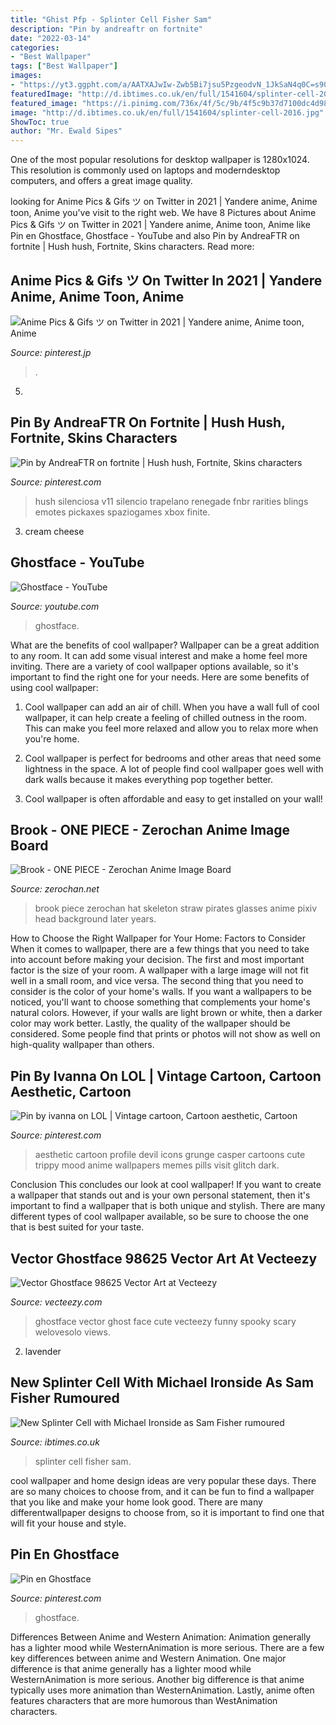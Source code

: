 ```yaml
---
title: "Ghist Pfp - Splinter Cell Fisher Sam"
description: "Pin by andreaftr on fortnite"
date: "2022-03-14"
categories:
- "Best Wallpaper"
tags: ["Best Wallpaper"]
images:
- "https://yt3.ggpht.com/a/AATXAJwIw-Zwb5Bi7jsu5PzgeodvN_1JkSaN4q0C=s900-c-k-c0xffffffff-no-rj-mo"
featuredImage: "http://d.ibtimes.co.uk/en/full/1541604/splinter-cell-2016.jpg"
featured_image: "https://i.pinimg.com/736x/4f/5c/9b/4f5c9b37d7100dc4d988564252302594.jpg"
image: "http://d.ibtimes.co.uk/en/full/1541604/splinter-cell-2016.jpg"
ShowToc: true
author: "Mr. Ewald Sipes"
---
```



One of the most popular resolutions for desktop wallpaper is 1280x1024. This resolution is commonly used on laptops and moderndesktop computers, and offers a great image quality.

	

		
looking for Anime Pics &amp; Gifs ツ on Twitter in 2021 | Yandere anime, Anime toon, Anime you've visit to the right web. We have 8 Pictures about Anime Pics &amp; Gifs ツ on Twitter in 2021 | Yandere anime, Anime toon, Anime like Pin en Ghostface, Ghostface - YouTube and also Pin by AndreaFTR on fortnite | Hush hush, Fortnite, Skins characters. Read more:
		
    
## Anime Pics &amp; Gifs ツ On Twitter In 2021 | Yandere Anime, Anime Toon, Anime

<img loading=lazy src="https://i.pinimg.com/736x/08/57/37/0857373a64c531205fe290ba5dd6f72d.jpg" onerror="this.onerror=null;this.src='https://tse3.mm.bing.net/th?id=OIP.WdWk8OI6yIIiio5rveCKvAHaIP&amp;pid=15.1';" alt="Anime Pics &amp; Gifs ツ on Twitter in 2021 | Yandere anime, Anime toon, Anime">

_Source: pinterest.jp_

>. 

	

5.

    
## Pin By AndreaFTR On Fortnite | Hush Hush, Fortnite, Skins Characters

<img loading=lazy src="https://i.pinimg.com/736x/4f/5c/9b/4f5c9b37d7100dc4d988564252302594.jpg" onerror="this.onerror=null;this.src='https://tse4.mm.bing.net/th?id=OIP.ppC-HOt3nTOc98gUaNFn8gHaJT&amp;pid=15.1';" alt="Pin by AndreaFTR on fortnite | Hush hush, Fortnite, Skins characters">

_Source: pinterest.com_

>hush silenciosa v11 silencio trapelano renegade fnbr rarities blings emotes pickaxes spaziogames xbox finite. 

	

3. cream cheese 

    
## Ghostface - YouTube

<img loading=lazy src="https://yt3.ggpht.com/a/AATXAJwIw-Zwb5Bi7jsu5PzgeodvN_1JkSaN4q0C=s900-c-k-c0xffffffff-no-rj-mo" onerror="this.onerror=null;this.src='https://tse4.mm.bing.net/th?id=OIP.nnlteSrCydVUQGFyjtjWwgHaHa&amp;pid=15.1';" alt="Ghostface - YouTube">

_Source: youtube.com_

>ghostface. 

	

What are the benefits of cool wallpaper?
Wallpaper can be a great addition to any room. It can add some visual interest and make a home feel more inviting. There are a variety of cool wallpaper options available, so it's important to find the right one for your needs. Here are some benefits of using cool wallpaper: 
1. Cool wallpaper can add an air of chill. When you have a wall full of cool wallpaper, it can help create a feeling of chilled outness in the room. This can make you feel more relaxed and allow you to relax more when you're home. 

2. Cool wallpaper is perfect for bedrooms and other areas that need some lightness in the space. A lot of people find cool wallpaper goes well with dark walls because it makes everything pop together better. 

3. Cool wallpaper is often affordable and easy to get installed on your wall!

    
## Brook - ONE PIECE - Zerochan Anime Image Board

<img loading=lazy src="https://static.zerochan.net/Brook.full.1046546.jpg" onerror="this.onerror=null;this.src='https://tse4.mm.bing.net/th?id=OIP.yshuMft6rkg0hkVi8cBDdgHaE0&amp;pid=15.1';" alt="Brook - ONE PIECE - Zerochan Anime Image Board">

_Source: zerochan.net_

>brook piece zerochan hat skeleton straw pirates glasses anime pixiv head background later years. 

	

How to Choose the Right Wallpaper for Your Home: Factors to Consider
When it comes to wallpaper, there are a few things that you need to take into account before making your decision. The first and most important factor is the size of your room. A wallpaper with a large image will not fit well in a small room, and vice versa. 
The second thing that you need to consider is the color of your home's walls. If you want a wallpapers to be noticed, you'll want to choose something that complements your home's natural colors. However, if your walls are light brown or white, then a darker color may work better. 
Lastly, the quality of the wallpaper should be considered. Some people find that prints or photos will not show as well on high-quality wallpaper than others.

    
## Pin By Ivanna On LOL | Vintage Cartoon, Cartoon Aesthetic, Cartoon

<img loading=lazy src="https://i.pinimg.com/736x/0f/6b/92/0f6b9291bde6f5dcd07a70598d83d271.jpg" onerror="this.onerror=null;this.src='https://tse3.mm.bing.net/th?id=OIP.9B-A2yLNrQOh-u_Nzj5iQwHaFj&amp;pid=15.1';" alt="Pin by ivanna on LOL | Vintage cartoon, Cartoon aesthetic, Cartoon">

_Source: pinterest.com_

>aesthetic cartoon profile devil icons grunge casper cartoons cute trippy mood anime wallpapers memes pills visit glitch dark. 

	

Conclusion
This concludes our look at cool wallpaper! If you want to create a wallpaper that stands out and is your own personal statement, then it's important to find a wallpaper that is both unique and stylish. There are many different types of cool wallpaper available, so be sure to choose the one that is best suited for your taste.

    
## Vector Ghostface 98625 Vector Art At Vecteezy

<img loading=lazy src="https://static.vecteezy.com/system/resources/previews/000/098/625/original/vector-ghostface.jpg" onerror="this.onerror=null;this.src='https://tse1.mm.bing.net/th?id=OIP.TdGTYOwmeSi0mDVxWrQKzQHaFL&amp;pid=15.1';" alt="Vector Ghostface 98625 Vector Art at Vecteezy">

_Source: vecteezy.com_

>ghostface vector ghost face cute vecteezy funny spooky scary welovesolo views. 

	

2. lavender 

    
## New Splinter Cell With Michael Ironside As Sam Fisher Rumoured

<img loading=lazy src="http://d.ibtimes.co.uk/en/full/1541604/splinter-cell-2016.jpg" onerror="this.onerror=null;this.src='https://tse4.mm.bing.net/th?id=OIP.DSUbq8p8Sc5dzDuWJqOumgHaEU&amp;pid=15.1';" alt="New Splinter Cell with Michael Ironside as Sam Fisher rumoured">

_Source: ibtimes.co.uk_

>splinter cell fisher sam. 

	

cool wallpaper and home design ideas are very popular these days. There are so many choices to choose from, and it can be fun to find a wallpaper that you like and make your home look good. There are many differentwallpaper designs to choose from, so it is important to find one that will fit your house and style.

    
## Pin En Ghostface

<img loading=lazy src="https://i.pinimg.com/736x/67/1e/7f/671e7f72042613207a98f73498852d0d.jpg" onerror="this.onerror=null;this.src='https://tse4.mm.bing.net/th?id=OIP.F2Rh6Ktocx0asZ0jcNR9WQHaFj&amp;pid=15.1';" alt="Pin en Ghostface">

_Source: pinterest.com_

>ghostface. 

	

Differences Between Anime and Western Animation: Animation generally has a lighter mood while WesternAnimation is more serious.
There are a few key differences between anime and Western Animation. One major difference is that anime generally has a lighter mood while WesternAnimation is more serious. Another big difference is that anime typically uses more animation than WesternAnimation. Lastly, anime often features characters that are more humorous than WestAnimation characters.

